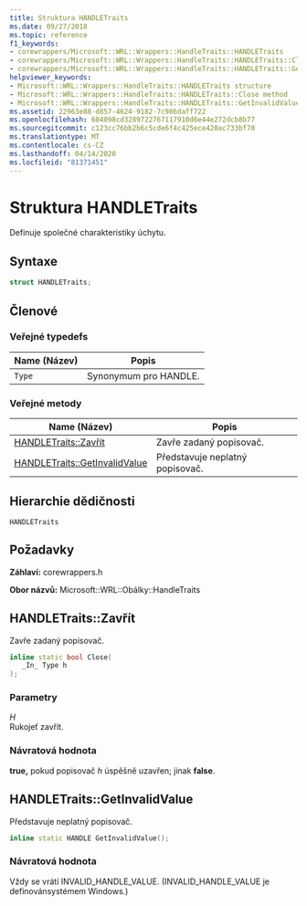 ```yaml
---
title: Struktura HANDLETraits
ms.date: 09/27/2018
ms.topic: reference
f1_keywords:
- corewrappers/Microsoft::WRL::Wrappers::HandleTraits::HANDLETraits
- corewrappers/Microsoft::WRL::Wrappers::HandleTraits::HANDLETraits::Close
- corewrappers/Microsoft::WRL::Wrappers::HandleTraits::HANDLETraits::GetInvalidValue
helpviewer_keywords:
- Microsoft::WRL::Wrappers::HandleTraits::HANDLETraits structure
- Microsoft::WRL::Wrappers::HandleTraits::HANDLETraits::Close method
- Microsoft::WRL::Wrappers::HandleTraits::HANDLETraits::GetInvalidValue method
ms.assetid: 22963e88-d857-4624-9182-7c986daff722
ms.openlocfilehash: 604098cd3289722767117910d6e44e272dcb8b77
ms.sourcegitcommit: c123cc76bb2b6c5cde6f4c425ece420ac733bf70
ms.translationtype: MT
ms.contentlocale: cs-CZ
ms.lasthandoff: 04/14/2020
ms.locfileid: "81371451"
---
```

# <a name="handletraits-structure"></a>Struktura HANDLETraits

Definuje společné charakteristiky úchytu.

## <a name="syntax"></a>Syntaxe

```cpp
struct HANDLETraits;
```

## <a name="members"></a>Členové

### <a name="public-typedefs"></a>Veřejné typedefs

Name (Název)   | Popis
------ | ---------------------
`Type` | Synonymum pro HANDLE.

### <a name="public-methods"></a>Veřejné metody

Name (Název)                                              | Popis
------------------------------------------------- | -----------------------------
[HANDLETraits::Zavřít](#close)                     | Zavře zadaný popisovač.
[HANDLETraits::GetInvalidValue](#getinvalidvalue) | Představuje neplatný popisovač.

## <a name="inheritance-hierarchy"></a>Hierarchie dědičnosti

`HANDLETraits`

## <a name="requirements"></a>Požadavky

**Záhlaví:** corewrappers.h

**Obor názvů:** Microsoft::WRL::Obálky::HandleTraits

## <a name="handletraitsclose"></a><a name="close"></a>HANDLETraits::Zavřít

Zavře zadaný popisovač.

```cpp
inline static bool Close(
   _In_ Type h
);
```

### <a name="parameters"></a>Parametry

*H*<br/>
Rukojeť zavřít.

### <a name="return-value"></a>Návratová hodnota

**true,** pokud popisovač *h* úspěšně uzavřen; jinak **false**.

## <a name="handletraitsgetinvalidvalue"></a><a name="getinvalidvalue"></a>HANDLETraits::GetInvalidValue

Představuje neplatný popisovač.

```cpp
inline static HANDLE GetInvalidValue();
```

### <a name="return-value"></a>Návratová hodnota

Vždy se vrátí INVALID_HANDLE_VALUE. (INVALID_HANDLE_VALUE je definovánsystémem Windows.)
